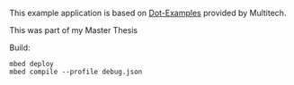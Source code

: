 This example application is based on
[Dot-Examples](https://os.mbed.com/teams/MultiTech/code/Dot-Examples/) provided
by Multitech.

This was part of my Master Thesis

Build:

  ```
  mbed deploy
  mbed compile --profile debug.json
  ```
